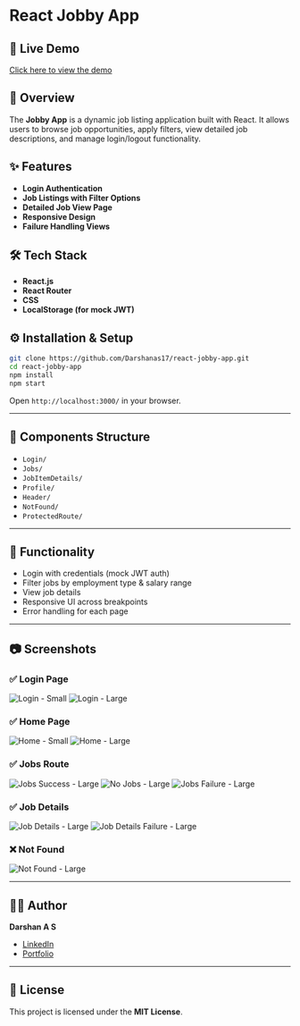 # React Jobby App

## 🚀 Live Demo
[Click here to view the demo](https://darshanas17.github.io/react-jobby-app/)

## 📌 Overview
The **Jobby App** is a dynamic job listing application built with React. It allows users to browse job opportunities, apply filters, view detailed job descriptions, and manage login/logout functionality.

## ✨ Features
- **Login Authentication**
- **Job Listings with Filter Options**
- **Detailed Job View Page**
- **Responsive Design**
- **Failure Handling Views**

## 🛠️ Tech Stack
- **React.js**
- **React Router**
- **CSS**
- **LocalStorage (for mock JWT)**

## ⚙️ Installation & Setup

```bash
git clone https://github.com/Darshanas17/react-jobby-app.git
cd react-jobby-app
npm install
npm start
```

Open `http://localhost:3000/` in your browser.

---

## 📁 Components Structure

- `Login/`
- `Jobs/`
- `JobItemDetails/`
- `Profile/`
- `Header/`
- `NotFound/`
- `ProtectedRoute/`

---

## 🎯 Functionality
- Login with credentials (mock JWT auth)
- Filter jobs by employment type & salary range
- View job details
- Responsive UI across breakpoints
- Error handling for each page

---


## 📷 Screenshots

### ✅ Login Page
![Login - Small](https://assets.ccbp.in/frontend/content/react-js/jobby-app-login-sm-output.png)
![Login - Large](https://assets.ccbp.in/frontend/content/react-js/jobby-app-login-lg-output.png)

### ✅ Home Page
![Home - Small](https://assets.ccbp.in/frontend/content/react-js/jobby-app-home-sm-output.png)
![Home - Large](https://assets.ccbp.in/frontend/content/react-js/jobby-app-home-lg-output.png)

### ✅ Jobs Route
![Jobs Success - Large](https://assets.ccbp.in/frontend/content/react-js/jobby-app-jobs-success-lg-output-v0.png)
![No Jobs - Large](https://assets.ccbp.in/frontend/content/react-js/jobby-app-no-jobs-lg-output-v0.png)
![Jobs Failure - Large](https://assets.ccbp.in/frontend/content/react-js/jobby-app-jobs-failure-lg-output-v0.png)

### ✅ Job Details
![Job Details - Large](https://assets.ccbp.in/frontend/content/react-js/jobby-app-job-details-success-lg-output-v0.png)
![Job Details Failure - Large](https://assets.ccbp.in/frontend/content/react-js/jobby-app-job-details-failure-lg-output.png)

### ❌ Not Found
![Not Found - Large](https://assets.ccbp.in/frontend/content/react-js/jobby-app-not-found-lg-output.png)

---

## 👨‍💻 Author

**Darshan A S**  
- [LinkedIn](https://www.linkedin.com/in/darshan-a-s/)  
- [Portfolio](https://darshanas17.github.io/darshan-as-17-portfolio/)

---

## 📜 License

This project is licensed under the **MIT License**.

